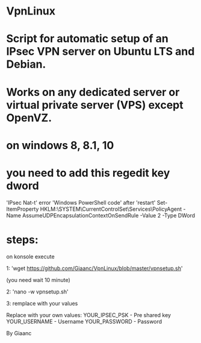 # VpnLinux
# Script for automatic setup of an IPsec VPN server on Ubuntu LTS and Debian.
# Works on any dedicated server or virtual private server (VPS) except OpenVZ.

# on windows 8, 8.1, 10 
# you need to add this regedit key dword

'IPsec Nat-t' error 
'Windows PowerShell code' after 'restart'
Set-ItemProperty HKLM:\SYSTEM\CurrentControlSet\Services\PolicyAgent -Name AssumeUDPEncapsulationContextOnSendRule -Value 2 -Type DWord

# steps:

on konsole execute

1: 'wget https://github.com/Giaanc/VpnLinux/blob/master/vpnsetup.sh'    

(you need wait 10 minute)

2: 'nano -w vpnsetup.sh'

3: remplace with your values

Replace with your own values:
YOUR_IPSEC_PSK - Pre shared key
YOUR_USERNAME - Username
YOUR_PASSWORD - Password


By Giaanc
